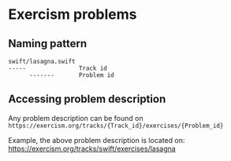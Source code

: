 # Exercism problems

## Naming pattern

```
swift/lasagna.swift
-----               Track id
      -------       Problem id
```

## Accessing problem description

Any problem description can be found on `https://exercism.org/tracks/{Track_id}/exercises/{Problem_id}`

Example, the above problem description is located on: https://exercism.org/tracks/swift/exercises/lasagna
